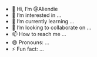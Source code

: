 - 👋 Hi, I’m @Aliendie
- 👀 I’m interested in ...
- 🌱 I’m currently learning ...
- 💞️ I’m looking to collaborate on ...
- 📫 How to reach me ...
- 😄 Pronouns: ...
- ⚡ Fun fact: ...

<!---
Aliendie/Aliendie is a ✨ special ✨ repository because its `README.md` (this file) appears on your GitHub profile.
You can click the Preview link to take a look at your changes.
--->
